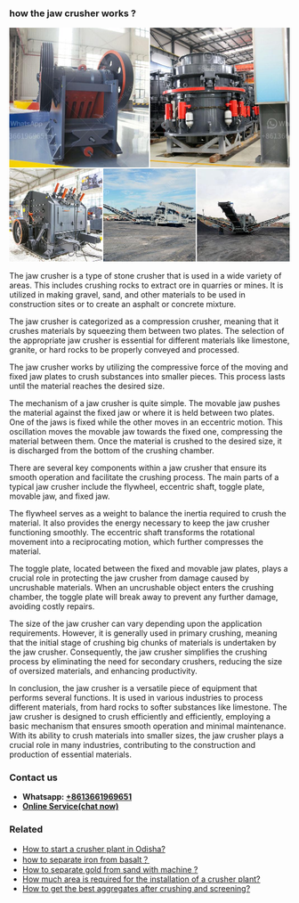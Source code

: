 <h3>how the jaw crusher works ?</h3><img src='1701746084.jpg' alt=''><p>The jaw crusher is a type of stone crusher that is used in a wide variety of areas. This includes crushing rocks to extract ore in quarries or mines. It is utilized in making gravel, sand, and other materials to be used in construction sites or to create an asphalt or concrete mixture.</p><p>The jaw crusher is categorized as a compression crusher, meaning that it crushes materials by squeezing them between two plates. The selection of the appropriate jaw crusher is essential for different materials like limestone, granite, or hard rocks to be properly conveyed and processed.</p><p>The jaw crusher works by utilizing the compressive force of the moving and fixed jaw plates to crush substances into smaller pieces. This process lasts until the material reaches the desired size.</p><p>The mechanism of a jaw crusher is quite simple. The movable jaw pushes the material against the fixed jaw or where it is held between two plates. One of the jaws is fixed while the other moves in an eccentric motion. This oscillation moves the movable jaw towards the fixed one, compressing the material between them. Once the material is crushed to the desired size, it is discharged from the bottom of the crushing chamber.</p><p>There are several key components within a jaw crusher that ensure its smooth operation and facilitate the crushing process. The main parts of a typical jaw crusher include the flywheel, eccentric shaft, toggle plate, movable jaw, and fixed jaw.</p><p>The flywheel serves as a weight to balance the inertia required to crush the material. It also provides the energy necessary to keep the jaw crusher functioning smoothly. The eccentric shaft transforms the rotational movement into a reciprocating motion, which further compresses the material.</p><p>The toggle plate, located between the fixed and movable jaw plates, plays a crucial role in protecting the jaw crusher from damage caused by uncrushable materials. When an uncrushable object enters the crushing chamber, the toggle plate will break away to prevent any further damage, avoiding costly repairs.</p><p>The size of the jaw crusher can vary depending upon the application requirements. However, it is generally used in primary crushing, meaning that the initial stage of crushing big chunks of materials is undertaken by the jaw crusher. Consequently, the jaw crusher simplifies the crushing process by eliminating the need for secondary crushers, reducing the size of oversized materials, and enhancing productivity.</p><p>In conclusion, the jaw crusher is a versatile piece of equipment that performs several functions. It is used in various industries to process different materials, from hard rocks to softer substances like limestone. The jaw crusher is designed to crush efficiently and efficiently, employing a basic mechanism that ensures smooth operation and minimal maintenance. With its ability to crush materials into smaller sizes, the jaw crusher plays a crucial role in many industries, contributing to the construction and production of essential materials.</p><h3>Contact us</h3><ul><li><strong>Whatsapp:&nbsp;<a href="https://wa.me/8613661969651">+8613661969651</a></strong></li><li><a href="https://swt.shibang-china.com/?git&amp;zhl&amp;how the jaw crusher works "><strong>Online Service(chat now)</strong></a></li></ul><h3>Related</h3><ul><li><a href='How to start a crusher plant in Odisha.md'>How to start a crusher plant in Odisha?</a></li><li><a href='how to separate iron from basalt？.md'>how to separate iron from basalt？</a></li><li><a href='How to separate gold from sand with machine .md'>How to separate gold from sand with machine ?</a></li><li><a href='How much area is required for the installation of a crusher plant.md'>How much area is required for the installation of a crusher plant?</a></li><li><a href='How to get the best aggregates after crushing and screening.md'>How to get the best aggregates after crushing and screening?</a></li></ul>